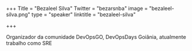 +++
Title = "Bezaleel Silva"
Twitter = "bezarsnba"
image = "bezaleel-silva.png"
type = "speaker"
linktitle = "bezaleel-silva"

+++

Organizador da comunidade DevOpsGO, DevOpsDays Goiânia, atualmente trabalho como SRE
